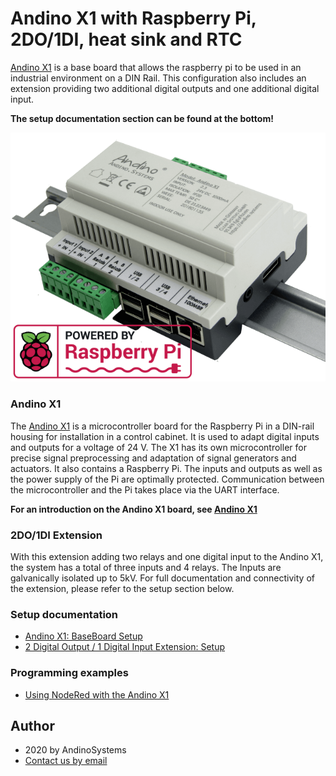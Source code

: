 Andino X1 with Raspberry Pi, 2DO/1DI, heat sink and RTC
======

[Andino X1][1] is a base board that allows the raspberry pi to be used in an industrial environment on a DIN Rail. This configuration also includes an extension providing two additional digital outputs and one additional digital input.

**The setup documentation section can be found at the bottom!**

![Andino X1 - Raspberry Pi on DIN Rail](./img/Andino-X1-Raspberry-Pi-in-der-industrie.png)  

### Andino X1
The [Andino X1][1] is a microcontroller board for the Raspberry Pi in a DIN-rail housing for installation in a control cabinet. It is used to adapt digital inputs and outputs for a voltage of 24 V. The X1 has its own microcontroller for precise signal preprocessing and adaptation of signal generators and actuators. It also contains a Raspberry Pi. The inputs and outputs as well as the power supply of the Pi are optimally protected. Communication between the microcontroller and the Pi takes place via the UART interface.

**For an introduction on the Andino X1 board, see [Andino X1](../../)**

### 2DO/1DI Extension
With this extension adding two relays and one digital input to the Andino X1, the system has a total of three inputs and 4 relays. The Inputs are galvanically isolated up to 5kV. For full documentation and connectivity of the extension, please refer to the setup section below.

### Setup documentation

- [Andino X1: BaseBoard Setup](../../BaseBoard)
- [2 Digital Output / 1 Digital Input Extension: Setup](../../../Andino-Common/Extensions/2DO1DI)

### Programming examples

- [Using NodeRed with the Andino X1](../../../Andino-Common/src/NodeRed)   

Author
-----

* 2020 by AndinoSystems
* [Contact us by email](mailto:info@andino.systems)

[1]:https://andino.systems/andino-x1/

